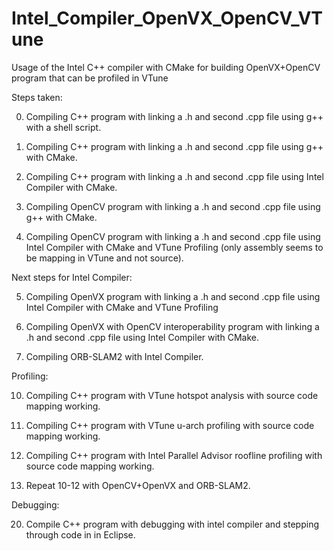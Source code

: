 # Intel_Compiler_OpenVX_OpenCV_VTune
Usage of the Intel C++ compiler with CMake for building OpenVX+OpenCV program that can be profiled in VTune

Steps taken:

00. Compiling C++ program with linking a .h and second .cpp file using g++ with a shell script.

01. Compiling C++ program with linking a .h and second .cpp file using g++ with CMake.

02. Compiling C++ program with linking a .h and second .cpp file using Intel Compiler with CMake.

03. Compiling OpenCV program with linking a .h and second .cpp file using g++ with CMake.

04. Compiling OpenCV program with linking a .h and second .cpp file using Intel Compiler with CMake and VTune Profiling (only assembly seems to be mapping in VTune and not source).

Next steps for Intel Compiler:

05. Compiling OpenVX program with linking a .h and second .cpp file using Intel Compiler with CMake and VTune Profiling

06. Compiling OpenVX with OpenCV interoperability program with linking a .h and second .cpp file using Intel Compiler with CMake.

07. Compiling ORB-SLAM2 with Intel Compiler.

Profiling:

10. Compiling C++ program with VTune hotspot analysis with source code mapping working.

11. Compiling C++ program with VTune u-arch profiling with source code mapping working.

12. Compiling C++ program with Intel Parallel Advisor roofline profiling with source code mapping working.

13. Repeat 10-12 with OpenCV+OpenVX and ORB-SLAM2.

Debugging:

20. Compile C++ program with debugging with intel compiler and stepping through code in in Eclipse.
